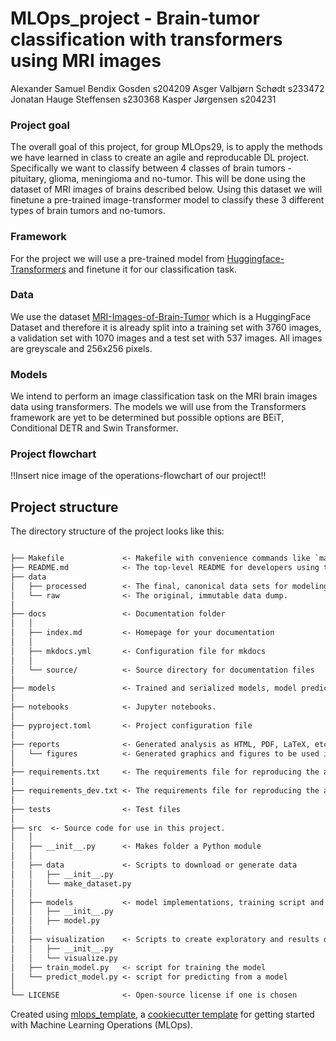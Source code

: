 # MLOps_project - Brain-tumor classification with transformers using MRI images

Alexander Samuel Bendix Gosden s204209
Asger Valbjørn Schødt s233472
Jonatan Hauge Steffensen s230368
Kasper Jørgensen s204231

### Project goal

The overall goal of this project, for group MLOps29, is to apply the methods we have learned in class to create an agile and reproducable DL project. Specifically we want to classify between 4 classes of brain tumors - pituitary, glioma, meningioma and no-tumor. This will be done using the dataset of MRI images of brains described below. Using this dataset we will finetune a pre-trained image-transformer model to classify these 3 different types of brain tumors and no-tumors. 

### Framework 

For the project we will use a pre-trained model from [Huggingface-Transformers](https://huggingface.co/docs/transformers/index) and finetune it for our classification task.

### Data

We use the dataset [MRI-Images-of-Brain-Tumor](https://huggingface.co/datasets/PranomVignesh/MRI-Images-of-Brain-Tumor) which is a HuggingFace Dataset and therefore it is already split into a training set with 3760 images, a validation set with 1070 images and a test set with 537 images. All images are greyscale and 256x256 pixels.

### Models
We intend to perform an image classification task on the MRI brain images data using transformers. The models we will use from the Transformers framework are yet to be determined but possible options are BEiT, Conditional DETR and Swin Transformer.

### Project flowchart

!!Insert nice image of the operations-flowchart of our project!!

## Project structure

The directory structure of the project looks like this:

```txt

├── Makefile             <- Makefile with convenience commands like `make data` or `make train`
├── README.md            <- The top-level README for developers using this project.
├── data
│   ├── processed        <- The final, canonical data sets for modeling.
│   └── raw              <- The original, immutable data dump.
│
├── docs                 <- Documentation folder
│   │
│   ├── index.md         <- Homepage for your documentation
│   │
│   ├── mkdocs.yml       <- Configuration file for mkdocs
│   │
│   └── source/          <- Source directory for documentation files
│
├── models               <- Trained and serialized models, model predictions, or model summaries
│
├── notebooks            <- Jupyter notebooks.
│
├── pyproject.toml       <- Project configuration file
│
├── reports              <- Generated analysis as HTML, PDF, LaTeX, etc.
│   └── figures          <- Generated graphics and figures to be used in reporting
│
├── requirements.txt     <- The requirements file for reproducing the analysis environment
|
├── requirements_dev.txt <- The requirements file for reproducing the analysis environment
│
├── tests                <- Test files
│
├── src  <- Source code for use in this project.
│   │
│   ├── __init__.py      <- Makes folder a Python module
│   │
│   ├── data             <- Scripts to download or generate data
│   │   ├── __init__.py
│   │   └── make_dataset.py
│   │
│   ├── models           <- model implementations, training script and prediction script
│   │   ├── __init__.py
│   │   ├── model.py
│   │
│   ├── visualization    <- Scripts to create exploratory and results oriented visualizations
│   │   ├── __init__.py
│   │   └── visualize.py
│   ├── train_model.py   <- script for training the model
│   └── predict_model.py <- script for predicting from a model
│
└── LICENSE              <- Open-source license if one is chosen
```

Created using [mlops_template](https://github.com/SkafteNicki/mlops_template),
a [cookiecutter template](https://github.com/cookiecutter/cookiecutter) for getting
started with Machine Learning Operations (MLOps).
